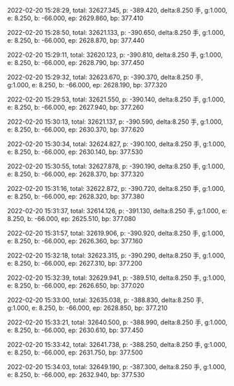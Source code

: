 2022-02-20 15:28:29, total: 32627.345, p: -389.420, delta:8.250 手, g:1.000, e: 8.250, b: -66.000, ep: 2629.860, bp: 377.410

2022-02-20 15:28:50, total: 32621.133, p: -390.650, delta:8.250 手, g:1.000, e: 8.250, b: -66.000, ep: 2628.870, bp: 377.440

2022-02-20 15:29:11, total: 32620.123, p: -390.810, delta:8.250 手, g:1.000, e: 8.250, b: -66.000, ep: 2628.790, bp: 377.450

2022-02-20 15:29:32, total: 32623.670, p: -390.370, delta:8.250 手, g:1.000, e: 8.250, b: -66.000, ep: 2628.190, bp: 377.320

2022-02-20 15:29:53, total: 32621.550, p: -390.140, delta:8.250 手, g:1.000, e: 8.250, b: -66.000, ep: 2627.940, bp: 377.260

2022-02-20 15:30:13, total: 32621.137, p: -390.590, delta:8.250 手, g:1.000, e: 8.250, b: -66.000, ep: 2630.370, bp: 377.620

2022-02-20 15:30:34, total: 32624.827, p: -390.100, delta:8.250 手, g:1.000, e: 8.250, b: -66.000, ep: 2630.140, bp: 377.530

2022-02-20 15:30:55, total: 32627.878, p: -390.190, delta:8.250 手, g:1.000, e: 8.250, b: -66.000, ep: 2628.370, bp: 377.320

2022-02-20 15:31:16, total: 32622.872, p: -390.720, delta:8.250 手, g:1.000, e: 8.250, b: -66.000, ep: 2628.320, bp: 377.380

2022-02-20 15:31:37, total: 32614.126, p: -391.130, delta:8.250 手, g:1.000, e: 8.250, b: -66.000, ep: 2625.510, bp: 377.080

2022-02-20 15:31:57, total: 32619.906, p: -390.920, delta:8.250 手, g:1.000, e: 8.250, b: -66.000, ep: 2626.360, bp: 377.160

2022-02-20 15:32:18, total: 32623.315, p: -390.290, delta:8.250 手, g:1.000, e: 8.250, b: -66.000, ep: 2627.310, bp: 377.200

2022-02-20 15:32:39, total: 32629.941, p: -389.510, delta:8.250 手, g:1.000, e: 8.250, b: -66.000, ep: 2626.650, bp: 377.020

2022-02-20 15:33:00, total: 32635.038, p: -388.830, delta:8.250 手, g:1.000, e: 8.250, b: -66.000, ep: 2628.850, bp: 377.210

2022-02-20 15:33:21, total: 32640.500, p: -388.990, delta:8.250 手, g:1.000, e: 8.250, b: -66.000, ep: 2630.610, bp: 377.450

2022-02-20 15:33:42, total: 32641.738, p: -388.250, delta:8.250 手, g:1.000, e: 8.250, b: -66.000, ep: 2631.750, bp: 377.500

2022-02-20 15:34:03, total: 32649.190, p: -387.300, delta:8.250 手, g:1.000, e: 8.250, b: -66.000, ep: 2632.940, bp: 377.530